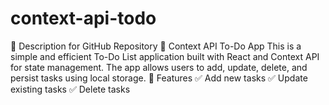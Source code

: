 # context-api-todo
📜 Description for GitHub Repository 📝 Context API To-Do App This is a simple and efficient To-Do List application built with React and Context API for state management. The app allows users to add, update, delete, and persist tasks using local storage.  🔹 Features ✅ Add new tasks ✅ Update existing tasks ✅ Delete tasks
